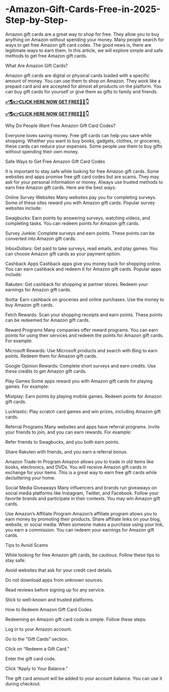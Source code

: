 # -Amazon-Gift-Cards-Free-in-2025-Step-by-Step-

Amazon gift cards are a great way to shop for free. They allow you to buy anything on Amazon without spending your money. Many people search for ways to get free Amazon gift card codes. The good news is, there are legitimate ways to earn them. In this article, we will explore simple and safe methods to get free Amazon gift cards.

What Are Amazon Gift Cards?

Amazon gift cards are digital or physical cards loaded with a specific amount of money. You can use them to shop on Amazon. They work like a prepaid card and are accepted for almost all products on the platform. You can buy gift cards for yourself or give them as gifts to family and friends.

**[✅🌎👉CLICK HERE NOW GET FREE📌✅👇](kaiden.dealscampusa.com/amazongiftcard)**

**[✅🌎👉CLICK HERE NOW GET FREE📌✅👇](kaiden.dealscampusa.com/amazongiftcard)**

Why Do People Want Free Amazon Gift Card Codes?

Everyone loves saving money. Free gift cards can help you save while shopping. Whether you want to buy books, gadgets, clothes, or groceries, these cards can reduce your expenses. Some people use them to buy gifts without spending their own money.

Safe Ways to Get Free Amazon Gift Card Codes

It is important to stay safe while looking for free Amazon gift cards. Some websites and apps promise free gift card codes but are scams. They may ask for your personal information or money. Always use trusted methods to earn free Amazon gift cards. Here are the best ways:

Online Survey Websites Many websites pay you for completing surveys. Some of these sites reward you with Amazon gift cards. Popular survey websites include:

Swagbucks: Earn points by answering surveys, watching videos, and completing tasks. You can redeem points for Amazon gift cards.

Survey Junkie: Complete surveys and earn points. These points can be converted into Amazon gift cards.

InboxDollars: Get paid to take surveys, read emails, and play games. You can choose Amazon gift cards as your payment option.

Cashback Apps Cashback apps give you money back for shopping online. You can earn cashback and redeem it for Amazon gift cards. Popular apps include:

Rakuten: Get cashback for shopping at partner stores. Redeem your earnings for Amazon gift cards.

Ibotta: Earn cashback on groceries and online purchases. Use the money to buy Amazon gift cards.

Fetch Rewards: Scan your shopping receipts and earn points. These points can be redeemed for Amazon gift cards.

Reward Programs Many companies offer reward programs. You can earn points for using their services and redeem the points for Amazon gift cards. For example:

Microsoft Rewards: Use Microsoft products and search with Bing to earn points. Redeem them for Amazon gift cards.

Google Opinion Rewards: Complete short surveys and earn credits. Use these credits to get Amazon gift cards.

Play Games Some apps reward you with Amazon gift cards for playing games. For example:

Mistplay: Earn points by playing mobile games. Redeem points for Amazon gift cards.

Lucktastic: Play scratch card games and win prizes, including Amazon gift cards.

Referral Programs Many websites and apps have referral programs. Invite your friends to join, and you can earn rewards. For example:

Refer friends to Swagbucks, and you both earn points.

Share Rakuten with friends, and you earn a referral bonus.

Amazon Trade-In Program Amazon allows you to trade in old items like books, electronics, and DVDs. You will receive Amazon gift cards in exchange for your items. This is a great way to earn free gift cards while decluttering your home.

Social Media Giveaways Many influencers and brands run giveaways on social media platforms like Instagram, Twitter, and Facebook. Follow your favorite brands and participate in their contests. You may win Amazon gift cards.

Use Amazon’s Affiliate Program Amazon’s affiliate program allows you to earn money by promoting their products. Share affiliate links on your blog, website, or social media. When someone makes a purchase using your link, you earn a commission. You can redeem your earnings for Amazon gift cards.

Tips to Avoid Scams

While looking for free Amazon gift cards, be cautious. Follow these tips to stay safe:

Avoid websites that ask for your credit card details.

Do not download apps from unknown sources.

Read reviews before signing up for any service.

Stick to well-known and trusted platforms.

How to Redeem Amazon Gift Card Codes

Redeeming an Amazon gift card code is simple. Follow these steps:

Log in to your Amazon account.

Go to the “Gift Cards” section.

Click on “Redeem a Gift Card.”

Enter the gift card code.

Click “Apply to Your Balance.”

The gift card amount will be added to your account balance. You can use it during checkout.
